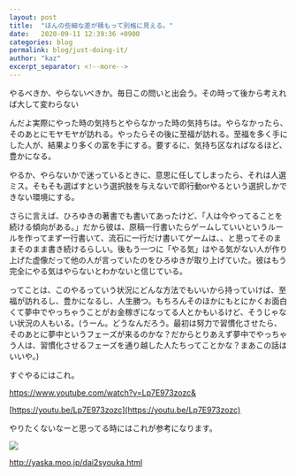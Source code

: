 ```yaml
---
layout: post
title:  "ほんの些細な差が積もって別格に見える。"
date:   2020-09-11 12:39:36 +0900
categories: blog
permalink: blog/just-doing-it/
author: "kaz"
excerpt_separator: <!--more-->
---
```



やるべきか、やらないべきか。毎日この問いと出会う。その時って後から考えれば大して変わらない
<!--more-->

んだよ実際にやった時の気持ちとやらなかった時の気持ちは。やらなかったら、そのあとにモヤモヤが訪れる。やったらその後に至福が訪れる。至福を多く手にした人が、結果より多くの富を手にする。要するに、気持ち区なればなるほど、豊かになる。

やるか、やらないかで迷っているときに、意思に任してしまったら、それは人選ミス。そもそも選ばすという選択肢を与えないで即行動orやるという選択しかできない環境にする。

さらに言えば、ひろゆきの著書でも書いてあったけど、「人は今やってることを続ける傾向がある。」だから彼は、原稿一行書いたらゲームしていいというルールを作ってまず一行書いて、流石に一行だけ書いてゲームは、、と思ってそのままそのまま書き続けるらしい。後もう一つに「やる気」はやる気がない人が作り上げた虚像だって他の人が言っていたのをひろゆきが取り上げていた。彼はもう完全にやる気はやらないとわかないと信じている。

ってことは、このやるっていう状況にどんな方法でもいいから持っていけば、至福が訪れるし、豊かになるし、人生勝つ。もちろんそのほかにもとにかくお面白くて夢中でやっちゃうことがお金稼ぎになってる人とかもいるけど、そうじゃない状況の人もいる。(うーん。どうなんだろう。最初は努力で習慣化させたら、そのあとに夢中というフェーズが来るのかな？だからとりあえず夢中でやっちゃう人は、習慣化させるフェーズを通り越した人たちってことかな？まあこの話はいいや。)

すぐやるにはこれ。

https://www.youtube.com/watch?v=Lp7E973zozc&


[https://youtu.be/Lp7E973zozc](https://youtu.be/Lp7E973zozc)


やりたくないなーと思ってる時にはこれが参考になります。

![](https://paper-attachments.dropbox.com/s_8D07FA4A4584465233ECFE5B5033255B919AAFD89D67F3939C52EFE4A84E9EB0_1599832619962_FireShot+Capture+035+-++-+yaska.moo.jp.png)


http://yaska.moo.jp/dai2syouka.html



